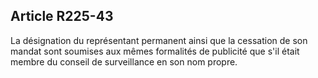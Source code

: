Article R225-43
----
La désignation du représentant permanent ainsi que la cessation de son mandat
sont soumises aux mêmes formalités de publicité que s'il était membre du conseil
de surveillance en son nom propre.

